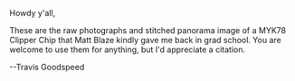 Howdy y'all,

These are the raw photographs and stitched panorama image of a MYK78
Clipper Chip that Matt Blaze kindly gave me back in grad school.  You
are welcome to use them for anything, but I'd appreciate a citation.

--Travis Goodspeed